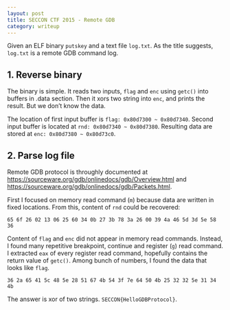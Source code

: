 ```yaml
---
layout: post
title: SECCON CTF 2015 - Remote GDB
category: writeup
---
```


Given an ELF binary `putskey` and a text file `log.txt`. As the title suggests, `log.txt` is a remote GDB command log.

## 1. Reverse binary

The binary is simple. It reads two inputs, `flag` and `enc` using `getc()` into buffers in .data section. Then it xors two string into `enc`, and prints the result. But we don’t know the data.

The location of first input buffer is `flag: 0x80d7300 ~ 0x80d7340`. Second input buffer is located at `rnd: 0x80d7340 ~ 0x80d7380`. Resulting data are stored at `enc: 0x80d7380 ~ 0x80d73c0`.

## 2. Parse log file

Remote GDB protocol is throughly documented at <https://sourceware.org/gdb/onlinedocs/gdb/Overview.html> and <https://sourceware.org/gdb/onlinedocs/gdb/Packets.html>.

First I focused on memory read command (`m`) because data are written in fixed locations. From this, content of `rnd` could be recovered:

```
65 6f 26 02 13 06 25 60 34 0b 27 3b 78 3a 26 00 39 4a 46 5d 3d 5e 58 36
```

Content of `flag` and `enc` did not appear in memory read commands. Instead, I found many repetitive breakpoint, continue and register (`g`) read command. I extracted `eax` of every register read command, hopefully contains the return value of `getc()`. Among bunch of numbers, I found the data that looks like `flag`.

```
36 2a 65 41 5c 48 5e 28 51 67 4b 54 3f 7e 64 50 4b 25 32 32 5e 31 34 4b
```

The answer is xor of two strings. `SECCON{HelloGDBProtocol}`.

